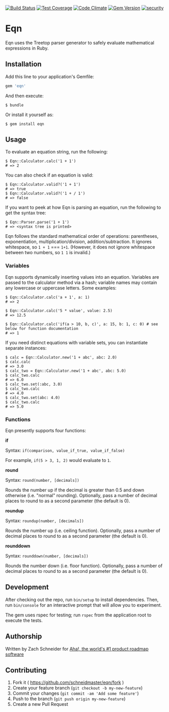 [![Build Status](https://circleci.com/gh/schneidmaster/eqn.svg?style=shield)](https://circleci.com/gh/schneidmaster/eqn) 
[![Test Coverage](https://codeclimate.com/github/schneidmaster/eqn/badges/coverage.svg)](https://codeclimate.com/github/schneidmaster/eqn/coverage)
[![Code Climate](https://codeclimate.com/github/schneidmaster/eqn/badges/gpa.svg)](https://codeclimate.com/github/schneidmaster/eqn)
[![Gem Version](https://badge.fury.io/rb/eqn.svg)](http://badge.fury.io/rb/eqn)
[![security](https://hakiri.io/github/schneidmaster/eqn/master.svg)](https://hakiri.io/github/schneidmaster/eqn/master)

# Eqn

Eqn uses the Treetop parser generator to safely evaluate mathematical expressions in Ruby.

## Installation

Add this line to your application's Gemfile:

```ruby
gem 'eqn'
```

And then execute:

    $ bundle

Or install it yourself as:

    $ gem install eqn

## Usage

To evaluate an equation string, run the following:

    $ Eqn::Calculator.calc('1 + 1')
    # => 2

You can also check if an equation is valid:

    $ Eqn::Calculator.valid?('1 + 1')
    # => true
    $ Eqn::Calculator.valid?('1 + / 1')
    # => false

If you want to peek at how Eqn is parsing an equation, run the following to get the syntax tree:

    $ Eqn::Parser.parse('1 + 1')
    # => <syntax tree is printed>

Eqn follows the standard mathematical order of operations: parentheses, exponentiation, multiplication/division, addition/subtraction. It ignores  whitespace, so `1 + 1` === `1+1`. (However, it does not ignore whitespace between two numbers, so `1 1` is invalid.)

### Variables

Eqn supports dynamically inserting values into an equation. Variables are passed to the calculator method via a hash; variable names may contain any lowercase or uppercase letters. Some examples:

    $ Eqn::Calculator.calc('a + 1', a: 1)
    # => 2

    $ Eqn::Calculator.calc('5 * value', value: 2.5)
    # => 12.5

    $ Eqn::Calculator.calc('if(a > 10, b, c)', a: 15, b: 1, c: 0) # see below for function documentation
    # => 1

If you need distinct equations with variable sets, you can instantiate separate instances:

    $ calc = Eqn::Calculator.new('1 + abc', abc: 2.0)
    $ calc.calc
    # => 3.0
    $ calc_two = Eqn::Calculator.new('1 + abc', abc: 5.0)
    $ calc_two.calc
    # => 6.0
    $ calc_two.set(:abc, 3.0)
    $ calc_two.calc
    # => 4.0
    $ calc_two.set(abc: 4.0)
    $ calc_two.calc
    # => 5.0

### Functions

Eqn presently supports four functions:

**if**

Syntax: `if(comparison, value_if_true, value_if_false)`

For example, `if(5 > 3, 1, 2)` would evaluate to `1`.

**round**

Syntax: `round(number, [decimals])`

Rounds the number up if the decimal is greater than 0.5 and down otherwise (i.e. "normal" rounding). Optionally, pass a number of decimal places to round to as a second parameter (the default is 0).

**roundup**

Syntax: `roundup(number, [decimals])`

Rounds the number up (i.e. ceiling function). Optionally, pass a number of decimal places to round to as a second parameter (the default is 0).

**rounddown**

Syntax: `rounddown(number, [decimals])`

Rounds the number down (i.e. floor function). Optionally, pass a number of decimal places to round to as a second parameter (the default is 0).

## Development

After checking out the repo, run `bin/setup` to install dependencies. Then, run `bin/console` for an interactive prompt that will allow you to experiment.

The gem uses rspec for testing; run `rspec` from the application root to execute the tests.

## Authorship

Written by Zach Schneider for [Aha!, the world's #1 product roadmap software](http://www.aha.io/)

## Contributing

1. Fork it ( https://github.com/schneidmaster/eqn/fork )
2. Create your feature branch (`git checkout -b my-new-feature`)
3. Commit your changes (`git commit -am 'Add some feature'`)
4. Push to the branch (`git push origin my-new-feature`)
5. Create a new Pull Request
